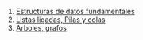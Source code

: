 1. [Estructuras de datos fundamentales](https://docs.google.com/presentation/d/14pGiO7ehipCSRzrRgJCaM2J7mesngz5AIEvn5eh3o5k/edit?usp=sharing)
2. [Listas ligadas, Pilas y colas](https://docs.google.com/presentation/d/1kGqPuMGReb54jc5pJetFRQSPA9Ge-QFWPJaQ-xGh-Ik/edit?usp=sharing)
3. [Arboles, grafos]()
